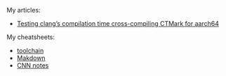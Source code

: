 My articles:
* [Testing clang’s compilation time cross-compiling CTMark for aarch64](/blog/llvm-measure-ct-cross-arch64)

My cheatsheets:
* [toolchain](/blog/toolchain)
* [Makdown](/blog/markdown)
* [CNN notes](/blog/cnn)
